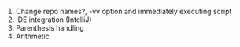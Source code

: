 1. Change repo names?, -vv option and immediately executing script
2. IDE integration (IntelliJ)
3. Parenthesis handling
4. Arithmetic
